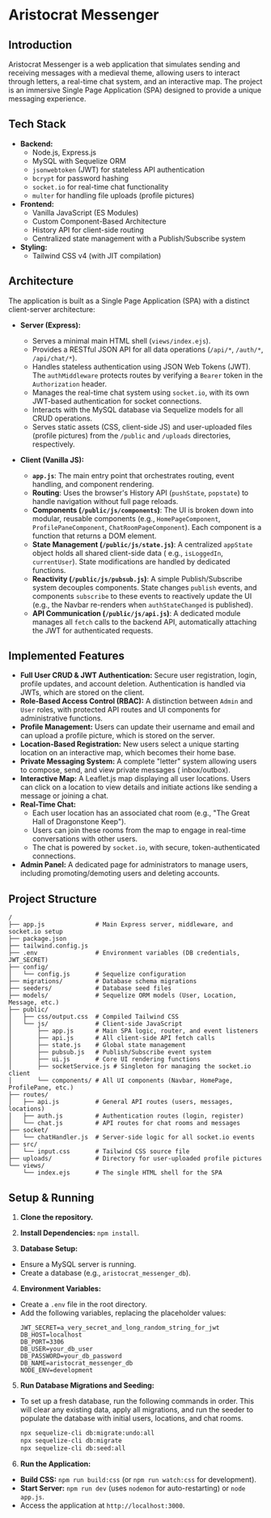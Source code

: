# Aristocrat Messenger

## Introduction

Aristocrat Messenger is a web application that simulates sending and receiving messages with a medieval theme, allowing
users to interact through letters, a real-time chat system, and an interactive map. The project is an immersive Single
Page Application (SPA) designed to provide a unique messaging experience.

## Tech Stack

* **Backend:**
  * Node.js, Express.js
  * MySQL with Sequelize ORM
  * `jsonwebtoken` (JWT) for stateless API authentication
  * `bcrypt` for password hashing
  * `socket.io` for real-time chat functionality
  * `multer` for handling file uploads (profile pictures)
* **Frontend:**
  * Vanilla JavaScript (ES Modules)
  * Custom Component-Based Architecture
  * History API for client-side routing
  * Centralized state management with a Publish/Subscribe system
* **Styling:**
  * Tailwind CSS v4 (with JIT compilation)

## Architecture

The application is built as a Single Page Application (SPA) with a distinct client-server architecture:

* **Server (Express):**

  * Serves a minimal main HTML shell (`views/index.ejs`).
  * Provides a RESTful JSON API for all data operations (`/api/*`, `/auth/*`, `/api/chat/*`).
  * Handles stateless authentication using JSON Web Tokens (JWT). The `authMiddleware` protects routes by verifying a
    `Bearer` token in the `Authorization` header.
  * Manages the real-time chat system using `socket.io`, with its own JWT-based authentication for socket connections.
  * Interacts with the MySQL database via Sequelize models for all CRUD operations.
  * Serves static assets (CSS, client-side JS) and user-uploaded files (profile pictures) from the `/public` and
    `/uploads` directories, respectively.

* **Client (Vanilla JS):**

  * **`app.js`**: The main entry point that orchestrates routing, event handling, and component rendering.
  * **Routing**: Uses the browser's History API (`pushState`, `popstate`) to handle navigation without full page
    reloads.
  * **Components (`/public/js/components`)**: The UI is broken down into modular, reusable components (e.g.,
    `HomePageComponent`, `ProfilePaneComponent`, `ChatRoomPageComponent`). Each component is a function that returns a
    DOM element.
  * **State Management (`/public/js/state.js`)**: A centralized `appState` object holds all shared client-side data (
    e.g., `isLoggedIn`, `currentUser`). State modifications are handled by dedicated functions.
  * **Reactivity (`/public/js/pubsub.js`)**: A simple Publish/Subscribe system decouples components. State changes
    `publish` events, and components `subscribe` to these events to reactively update the UI (e.g., the Navbar
    re-renders when `authStateChanged` is published).
  * **API Communication (`/public/js/api.js`)**: A dedicated module manages all `fetch` calls to the backend API,
    automatically attaching the JWT for authenticated requests.

## Implemented Features

* **Full User CRUD & JWT Authentication:** Secure user registration, login, profile updates, and account deletion.
  Authentication is handled via JWTs, which are stored on the client.
* **Role-Based Access Control (RBAC):** A distinction between `Admin` and `User` roles, with protected API routes and UI
  components for administrative functions.
* **Profile Management:** Users can update their username and email and can upload a profile picture, which is stored on
  the server.
* **Location-Based Registration:** New users select a unique starting location on an interactive map, which becomes
  their home base.
* **Private Messaging System:** A complete "letter" system allowing users to compose, send, and view private messages (
  inbox/outbox).
* **Interactive Map:** A Leaflet.js map displaying all user locations. Users can click on a location to view details and
  initiate actions like sending a message or joining a chat.
* **Real-Time Chat:**
  * Each user location has an associated chat room (e.g., "The Great Hall of Dragonstone Keep").
  * Users can join these rooms from the map to engage in real-time conversations with other users.
  * The chat is powered by `socket.io`, with secure, token-authenticated connections.
* **Admin Panel:** A dedicated page for administrators to manage users, including promoting/demoting users and deleting
  accounts.

## Project Structure

```
/
├── app.js              # Main Express server, middleware, and socket.io setup
├── package.json
├── tailwind.config.js
├── .env                # Environment variables (DB credentials, JWT_SECRET)
├── config/
│   └── config.js       # Sequelize configuration
├── migrations/         # Database schema migrations
├── seeders/            # Database seed files
├── models/             # Sequelize ORM models (User, Location, Message, etc.)
├── public/
│   ├── css/output.css  # Compiled Tailwind CSS
│   └── js/             # Client-side JavaScript
│       ├── app.js      # Main SPA logic, router, and event listeners
│       ├── api.js      # All client-side API fetch calls
│       ├── state.js    # Global state management
│       ├── pubsub.js   # Publish/Subscribe event system
│       ├── ui.js       # Core UI rendering functions
│       ├── socketService.js # Singleton for managing the socket.io client
│       └── components/ # All UI components (Navbar, HomePage, ProfilePane, etc.)
├── routes/
│   ├── api.js          # General API routes (users, messages, locations)
│   ├── auth.js         # Authentication routes (login, register)
│   └── chat.js         # API routes for chat rooms and messages
├── socket/
│   └── chatHandler.js  # Server-side logic for all socket.io events
├── src/
│   └── input.css       # Tailwind CSS source file
├── uploads/            # Directory for user-uploaded profile pictures
└── views/
    └── index.ejs       # The single HTML shell for the SPA
```

## Setup & Running

1. **Clone the repository.**

2.  **Install Dependencies:** `npm install`.

3.  **Database Setup:**

* Ensure a MySQL server is running.
* Create a database (e.g., `aristocrat_messenger_db`).

4.  **Environment Variables:**

* Create a `.env` file in the root directory.
* Add the following variables, replacing the placeholder values:
  ```env
  JWT_SECRET=a_very_secret_and_long_random_string_for_jwt
  DB_HOST=localhost
  DB_PORT=3306
  DB_USER=your_db_user
  DB_PASSWORD=your_db_password
  DB_NAME=aristocrat_messenger_db
  NODE_ENV=development
  ```

5. **Run Database Migrations and Seeding:**

* To set up a fresh database, run the following commands in order. This will clear any existing data, apply all
  migrations, and run the seeder to populate the database with initial users, locations, and chat rooms.
  ```bash
  npx sequelize-cli db:migrate:undo:all
  npx sequelize-cli db:migrate
  npx sequelize-cli db:seed:all
  ```

6. **Run the Application:**

* **Build CSS:** `npm run build:css` (or `npm run watch:css` for development).
* **Start Server:** `npm run dev` (uses `nodemon` for auto-restarting) or `node app.js`.
* Access the application at `http://localhost:3000`.
